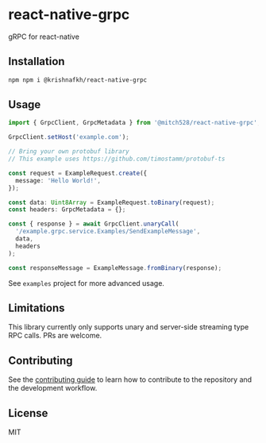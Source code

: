# react-native-grpc

gRPC for react-native

## Installation

```sh
npm npm i @krishnafkh/react-native-grpc
```

## Usage

```ts
import { GrpcClient, GrpcMetadata } from '@mitch528/react-native-grpc';

GrpcClient.setHost('example.com');

// Bring your own protobuf library
// This example uses https://github.com/timostamm/protobuf-ts

const request = ExampleRequest.create({
  message: 'Hello World!',
});

const data: Uint8Array = ExampleRequest.toBinary(request);
const headers: GrpcMetadata = {};

const { response } = await GrpcClient.unaryCall(
  '/example.grpc.service.Examples/SendExampleMessage',
  data,
  headers
);

const responseMessage = ExampleMessage.fromBinary(response);
```

See `examples` project for more advanced usage.

## Limitations

This library currently only supports unary and server-side streaming type RPC calls. PRs are welcome.

## Contributing

See the [contributing guide](CONTRIBUTING.md) to learn how to contribute to the repository and the development workflow.

## License

MIT
